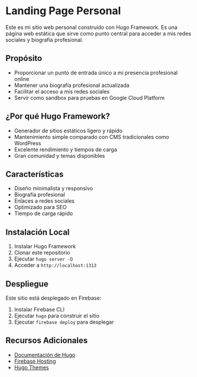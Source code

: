 # Landing Page Personal

Este es mi sitio web personal construido con Hugo Framework. Es una página web estática que sirve como punto central para acceder a mis redes sociales y biografía profesional.

## Propósito

- Proporcionar un punto de entrada único a mi presencia profesional online
- Mantener una biografía profesional actualizada
- Facilitar el acceso a mis redes sociales
- Servir como sandbox para pruebas en Google Cloud Platform

## ¿Por qué Hugo Framework?

- Generador de sitios estáticos ligero y rápido
- Mantenimiento simple comparado con CMS tradicionales como WordPress
- Excelente rendimiento y tiempos de carga
- Gran comunidad y temas disponibles

## Características

- Diseño minimalista y responsivo
- Biografía profesional
- Enlaces a redes sociales
- Optimizado para SEO
- Tiempo de carga rápido

## Instalación Local

1. Instalar Hugo Framework
2. Clonar este repositorio
3. Ejecutar `hugo server -D`
4. Acceder a `http://localhost:1313`

## Despliegue

Este sitio está desplegado en Firebase:

1. Instalar Firebase CLI
2. Ejecutar `hugo` para construir el sitio
3. Ejecutar `firebase deploy` para desplegar

## Recursos Adicionales

- [Documentación de Hugo](https://gohugo.io/documentation/)
- [Firebase Hosting](https://firebase.google.com/docs/hosting)
- [Hugo Themes](https://themes.gohugo.io/)
